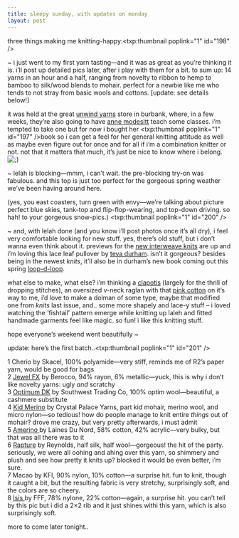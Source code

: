 ```yaml
---
title: sleepy sunday, with updates on monday
layout: post
---
```


three things making me knitting-happy:<span class="pic"><txp:thumbnail poplink="1" id="198" /></span>

~ i just went to my first yarn tasting&#8212;and it was as great as you&#8217;re thinking it is. i&#8217;ll post up detailed pics later, after i play with them for a bit. to sum up: 14 yarns in an hour and a half, ranging from novelty to ribbon to hemp to bamboo to silk/wood blends to mohair. perfect for a newbie like me who tends to not stray from basic wools and cottons. [update: see details below!]

it was held at the great [unwind yarns][1] store in burbank, where, in a few weeks, they&#8217;re also going to have [anne modesitt][2] teach some classes. i&#8217;m tempted to take one but for now i bought her <span class="pic"><txp:thumbnail poplink="1" id="197" /></span>book so i can get a feel for her general knitting attitude as well as maybe even figure out for once and for all if i&#8217;m a combination knitter or not. not that it matters that much, it&#8217;s just be nice to know where i belong. <img src="http://localhost:8888/wordpress/wp-includes/images/smilies/icon_wink.gif" alt=";)" class="wp-smiley" />

~ lelah is blocking&#8212;mmm, i can&#8217;t wait. the pre-blocking try-on was fabulous. and this top is just too perfect for the gorgeous spring weather we&#8217;ve been having around here.

(yes, you east coasters, turn green with envy&#8212;we&#8217;re talking about picture perfect blue skies, tank-top and flip-flop-wearing, and top-down driving. so hah! to your gorgeous snow-pics.) <span class="pic"><txp:thumbnail poplink="1" id="200" /></span>

~ and, with lelah done (and you know i&#8217;ll post photos once it&#8217;s all dry), i feel very comfortable looking for new stuff. yes, there&#8217;s old stuff, but i don&#8217;t wanna even think about it. previews for the [new interweave knits][3] are up and i&#8217;m loving this lace leaf pullover by [teva durham][4]. isn&#8217;t it gorgeous? besides being in the newest *knits*, it&#8217;ll also be in durham&#8217;s new book coming out this spring [loop-d-loop][5].

what else to make, what else? i&#8217;m thinking a [clapotis][6] (largely for the thrill of dropping stitches), an oversized v-neck raglan with that [pink cotton][7] on it&#8217;s way to me, i&#8217;d love to make a dolman of some type, maybe that modified one from *knits* last issue, and.. some more shapely and lace-y stuff &#8211; i loved watching the &#8216;fishtail&#8217; pattern emerge while knitting up laleh and fitted handmade garments feel like magic. so fun! i like this knitting stuff.

hope everyone&#8217;s weekend went beautifully ~

update: here&#8217;s the first batch..<span class="pic"><txp:thumbnail poplink="1" id="201" /></span>

1 Cherio by Skacel, 100% polyamide&#8212;very stiff, reminds me of R2&#8217;s paper yarn, would be good for bags  
2 [Jewel FX][8] by Berocco, 94% rayon, 6% metallic&#8212;yuck, this is why i don&#8217;t like novelty yarns: ugly *and* scratchy  
3 [Optimum DK][9] by Southwest Trading Co, 100% optim wool&#8212;beautiful, a cashmere substitute  
4 [Kid Merino][10] by Crystal Palace Yarns, part kid mohair, merino wool, and micro nylon&#8212;so tedious! how do people manage to knit entire *things* out of mohair? drove me crazy, but very pretty afterwards, i must admit  
5 [Amerino ][11]by Laines Du Nord, 58% cotton, 42% acrylic&#8212;very bulky, but that was all there was to it  
6 [Rapture][12] by Reynolds, half silk, half wool&#8212;gorgeous! the hit of the party. seriously, we were all oohing and ahing over this yarn, so shimmery and plush and see how pretty it knits up? blocked it would be even better, i&#8217;m sure.  
7 Macao by KFI, 90% nylon, 10% cotton&#8212;a surprise hit. fun to knit, though it caught a bit, but the resulting fabric is very stretchy, surprisingly soft, and the colors are so cheery.  
8 [Isis ][13]by FFF, 78% nylone, 22% cotton&#8212;again, a surprise hit. you can&#8217;t tell by this pic but i did a 2&#215;2 rib and it just shines withi this yarn, which is also surprisingly soft.

more to come later tonight..

 [1]: http://unwindyarn.com/
 [2]: http://www.modeknit.com/blog/
 [3]: http://iwpshopinfo.interweave.com/Knits/2005newsletters/knitssummer2005projects.htm
 [4]: http://www.loop-d-loop.com/
 [5]: http://www.abramsbooks.com/index.php/d/2/1584794143
 [6]: http://knitty.com/ISSUEfall04/PATTclapotis.html
 [7]: http://www.theknittinggarden.com/hd-naturecotton.htm
 [8]: http://www.berroco.com/yarns/jewel_fx.html
 [9]: http://www.soysilk.com/optimum.html
 [10]: http://www.straw.com/cpy/yarns/kid_merino_card.html
 [11]: http://www.woolneedlework.com/Yarn/Amerino_by_Laines_du_Nord_Yarn.shtml
 [12]: http://www.merribee.com/reynolds.html
 [13]: http://www.onefineyarn.com/Merchant2/merchant.mvc?Store_Code=OFY&Screen=CTGY&Category_Code=FFFISIS
